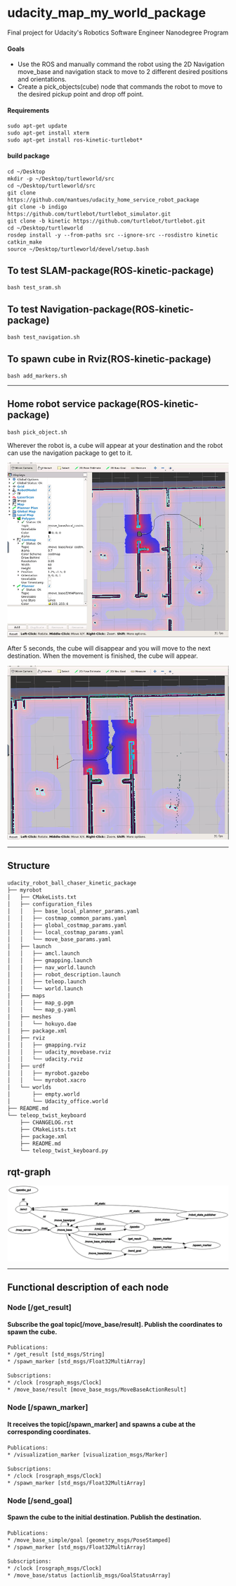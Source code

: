 # udacity_map_my_world_package
Final project for Udacity's Robotics Software Engineer Nanodegree Program
#### Goals

* Use the ROS and manually command the robot using the 2D Navigation move_base and navigation stack to move to 2 different desired positions and orientations.
* Create a pick_objects(cube) node that commands the robot to move to the desired pickup point and drop off point.


#### Requirements
```
sudo apt-get update
sudo apt-get install xterm
sudo apt-get install ros-kinetic-turtlebot*
```
#### build package
```
cd ~/Desktop
mkdir -p ~/Desktop/turtleworld/src
cd ~/Desktop/turtleworld/src
git clone https://github.com/mantues/udacity_home_service_robot_package
git clone -b indigo  https://github.com/turtlebot/turtlebot_simulator.git
git clone -b kinetic https://github.com/turtlebot/turtlebot.git
cd ~/Desktop/turtleworld
rosdep install -y --from-paths src --ignore-src --rosdistro kinetic
catkin_make
source ~/Desktop/turtleworld/devel/setup.bash
```




## To test SLAM-package(ROS-kinetic-package)
```
bash test_sram.sh
```



## To test Navigation-package(ROS-kinetic-package)
```
bash test_navigation.sh
```
## To spawn cube in Rviz(ROS-kinetic-package)
```
bash add_markers.sh
```
---
## Home robot service package(ROS-kinetic-package)

```
bash pick_object.sh
```
Wherever the robot is, a cube will appear at your destination and the robot can use the navigation package to get to it.

<img src="image/image1.png">


After 5 seconds, the cube will disappear and you will move to the next destination.
When the movement is finished, the cube will appear.

<img src="image/image2.png">


---
## Structure
```
udacity_robot_ball_chaser_kinetic_package
├── myrobot
│   ├── CMakeLists.txt
│   ├── configuration_files
│   │   ├── base_local_planner_params.yaml
│   │   ├── costmap_common_params.yaml
│   │   ├── global_costmap_params.yaml
│   │   ├── local_costmap_params.yaml
│   │   └── move_base_params.yaml
│   ├── launch
│   │   ├── amcl.launch
│   │   ├── gmapping.launch
│   │   ├── nav_world.launch
│   │   ├── robot_description.launch
│   │   ├── teleop.launch
│   │   └── world.launch
│   ├── maps
│   │   ├── map_g.pgm
│   │   └── map_g.yaml
│   ├── meshes
│   │   └── hokuyo.dae
│   ├── package.xml
│   ├── rviz
│   │   ├── gmapping.rviz
│   │   ├── udacity_movebase.rviz
│   │   └── udacity.rviz
│   ├── urdf
│   │   ├── myrobot.gazebo
│   │   └── myrobot.xacro
│   └── worlds
│       ├── empty.world
│       └── Udacity_office.world
├── README.md
└── teleop_twist_keyboard
    ├── CHANGELOG.rst
    ├── CMakeLists.txt
    ├── package.xml
    ├── README.md
    └── teleop_twist_keyboard.py
```
## rqt-graph

<img src="image/rqt_graph.png">


---

## Functional description of each node
### Node [/get_result]
#### Subscribe the goal topic[/move_base/result]. Publish the coordinates to spawn the cube.
    Publications: 
    * /get_result [std_msgs/String]
    * /spawn_marker [std_msgs/Float32MultiArray]

    Subscriptions: 
    * /clock [rosgraph_msgs/Clock]
    * /move_base/result [move_base_msgs/MoveBaseActionResult]



### Node [/spawn_marker]
#### It receives the topic[/spawn_marker] and spawns a cube at the corresponding coordinates.


    Publications: 
    * /visualization_marker [visualization_msgs/Marker]

    Subscriptions: 
    * /clock [rosgraph_msgs/Clock]
    * /spawn_marker [std_msgs/Float32MultiArray]

### Node [/send_goal]
#### Spawn the cube to the initial destination. Publish the destination.
    Publications: 
    * /move_base_simple/goal [geometry_msgs/PoseStamped]
    * /spawn_marker [std_msgs/Float32MultiArray]

    Subscriptions: 
    * /clock [rosgraph_msgs/Clock]
    * /move_base/status [actionlib_msgs/GoalStatusArray]

